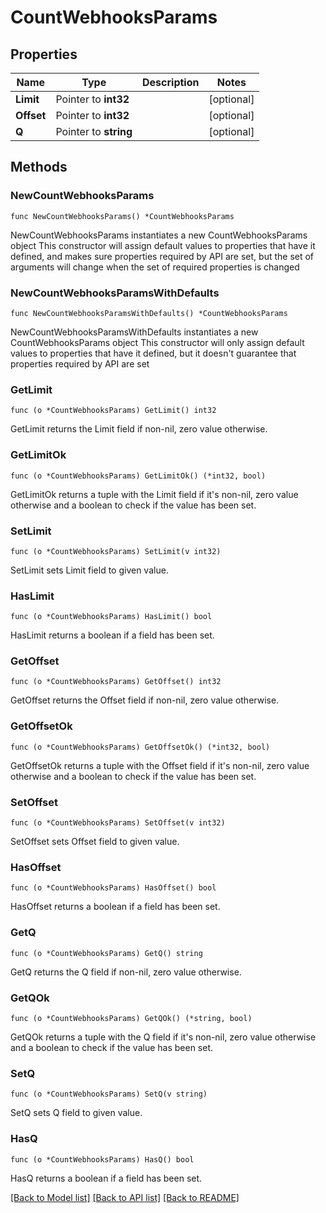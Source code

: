 # CountWebhooksParams

## Properties

Name | Type | Description | Notes
------------ | ------------- | ------------- | -------------
**Limit** | Pointer to **int32** |  | [optional] 
**Offset** | Pointer to **int32** |  | [optional] 
**Q** | Pointer to **string** |  | [optional] 

## Methods

### NewCountWebhooksParams

`func NewCountWebhooksParams() *CountWebhooksParams`

NewCountWebhooksParams instantiates a new CountWebhooksParams object
This constructor will assign default values to properties that have it defined,
and makes sure properties required by API are set, but the set of arguments
will change when the set of required properties is changed

### NewCountWebhooksParamsWithDefaults

`func NewCountWebhooksParamsWithDefaults() *CountWebhooksParams`

NewCountWebhooksParamsWithDefaults instantiates a new CountWebhooksParams object
This constructor will only assign default values to properties that have it defined,
but it doesn't guarantee that properties required by API are set

### GetLimit

`func (o *CountWebhooksParams) GetLimit() int32`

GetLimit returns the Limit field if non-nil, zero value otherwise.

### GetLimitOk

`func (o *CountWebhooksParams) GetLimitOk() (*int32, bool)`

GetLimitOk returns a tuple with the Limit field if it's non-nil, zero value otherwise
and a boolean to check if the value has been set.

### SetLimit

`func (o *CountWebhooksParams) SetLimit(v int32)`

SetLimit sets Limit field to given value.

### HasLimit

`func (o *CountWebhooksParams) HasLimit() bool`

HasLimit returns a boolean if a field has been set.

### GetOffset

`func (o *CountWebhooksParams) GetOffset() int32`

GetOffset returns the Offset field if non-nil, zero value otherwise.

### GetOffsetOk

`func (o *CountWebhooksParams) GetOffsetOk() (*int32, bool)`

GetOffsetOk returns a tuple with the Offset field if it's non-nil, zero value otherwise
and a boolean to check if the value has been set.

### SetOffset

`func (o *CountWebhooksParams) SetOffset(v int32)`

SetOffset sets Offset field to given value.

### HasOffset

`func (o *CountWebhooksParams) HasOffset() bool`

HasOffset returns a boolean if a field has been set.

### GetQ

`func (o *CountWebhooksParams) GetQ() string`

GetQ returns the Q field if non-nil, zero value otherwise.

### GetQOk

`func (o *CountWebhooksParams) GetQOk() (*string, bool)`

GetQOk returns a tuple with the Q field if it's non-nil, zero value otherwise
and a boolean to check if the value has been set.

### SetQ

`func (o *CountWebhooksParams) SetQ(v string)`

SetQ sets Q field to given value.

### HasQ

`func (o *CountWebhooksParams) HasQ() bool`

HasQ returns a boolean if a field has been set.


[[Back to Model list]](../README.md#documentation-for-models) [[Back to API list]](../README.md#documentation-for-api-endpoints) [[Back to README]](../README.md)


